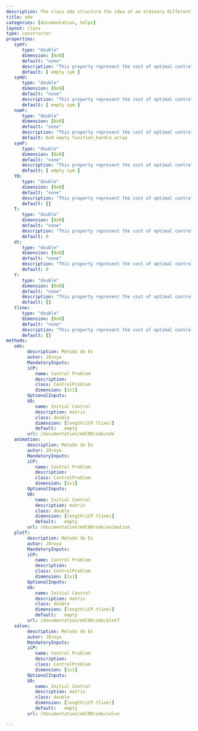 ```yaml
---
description: The class ode structure the idea of an ordinary differential equation, so that in this way you can create different methods on the same matlab structure. Given that matlab leaves a freedom to define the representation of an equation, we chose to create a matlab class with the most important properties of an ODE.
title: ode
categories: [documentation, helps]
layout: class
type: constructor
properties:
   symY: 
      type: "double"
      dimension: [NxN]
      default: "none"
      description: "This property represent the cost of optimal control"
      default: [ empty sym ]
   symU: 
      type: "double"
      dimension: [NxN]
      default: "none"
      description: "This property represent the cost of optimal control"
      default: [ empty sym ]
   numF: 
      type: "double"
      dimension: [NxN]
      default: "none"
      description: "This property represent the cost of optimal control"
      default: 0x0 empty function_handle array
   symF: 
      type: "double"
      dimension: [NxN]
      default: "none"
      description: "This property represent the cost of optimal control"
      default: [ empty sym ]
   Y0: 
      type: "double"
      dimension: [NxN]
      default: "none"
      description: "This property represent the cost of optimal control"
      default: []
   T: 
      type: "double"
      dimension: [NxN]
      default: "none"
      description: "This property represent the cost of optimal control"
      default: 0
   dt: 
      type: "double"
      dimension: [NxN]
      default: "none"
      description: "This property represent the cost of optimal control"
      default: 0
   Y: 
      type: "double"
      dimension: [NxN]
      default: "none"
      description: "This property represent the cost of optimal control"
      default: []
   tline: 
      type: "double"
      dimension: [NxN]
      default: "none"
      description: "This property represent the cost of optimal control"
      default: []
methods:
   ode:
        description: Metodo de Es
        autor: JOroya
        MandatoryInputs:   
        iCP: 
           name: Control Problem
           description: 
           class: ControlProblem
           dimension: [1x1]
        OptionalInputs:
        U0:
           name: Initial Control 
           description: matrix 
           class: double
           dimension: [length(iCP.tline)]
           default:   empty   
        url: /documentation/mdl00/ode/ode
   animation:
        description: Metodo de Es
        autor: JOroya
        MandatoryInputs:   
        iCP: 
           name: Control Problem
           description: 
           class: ControlProblem
           dimension: [1x1]
        OptionalInputs:
        U0:
           name: Initial Control 
           description: matrix 
           class: double
           dimension: [length(iCP.tline)]
           default:   empty
        url: /documentation/mdl00/ode/animation
   plotT:
        description: Metodo de Es
        autor: JOroya
        MandatoryInputs:   
        iCP: 
           name: Control Problem
           description: 
           class: ControlProblem
           dimension: [1x1]
        OptionalInputs:
        U0:
           name: Initial Control 
           description: matrix 
           class: double
           dimension: [length(iCP.tline)]
           default:   empty
        url: /documentation/mdl00/ode/plotT
   solve:
        description: Metodo de Es
        autor: JOroya
        MandatoryInputs:   
        iCP: 
           name: Control Problem
           description: 
           class: ControlProblem
           dimension: [1x1]
        OptionalInputs:
        U0:
           name: Initial Control 
           description: matrix 
           class: double
           dimension: [length(iCP.tline)]
           default:   empty
        url: /documentation/mdl00/ode/solve

---
```

